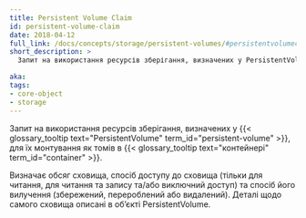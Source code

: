 ```yaml
---
title: Persistent Volume Claim
id: persistent-volume-claim
date: 2018-04-12
full_link: /docs/concepts/storage/persistent-volumes/#persistentvolumeclaims
short_description: >
  Запит на використання ресурсів зберігання, визначених у PersistentVolume, для їх монтування як томів в контейнері.

aka: 
tags:
- core-object
- storage
---
```


Запит на використання ресурсів зберігання, визначених у {{< glossary_tooltip text="PersistentVolume" term_id="persistent-volume" >}}, для їх монтування як томів в {{< glossary_tooltip text="контейнері" term_id="container" >}}.

<!--more-->

Визначає обсяг сховища, спосіб доступу до сховища (тільки для читання, для читання та запису та/або виключний доступ) та спосіб його вилучення (збережений, перероблений або видалений). Деталі щодо самого сховища описані в обʼєкті PersistentVolume.
